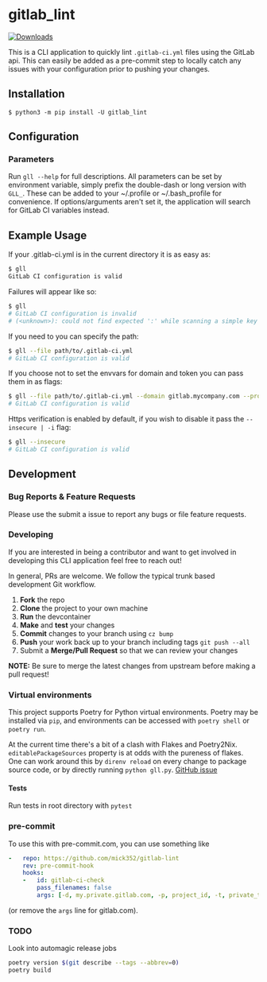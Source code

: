 # gitlab_lint

[![Downloads](https://pepy.tech/badge/gitlab-lint)](https://pepy.tech/project/gitlab-lint)

This is a CLI application to quickly lint `.gitlab-ci.yml` files using the GitLab api.
This can easily be added as a pre-commit step to locally catch any issues with your configuration prior to pushing your changes.

## Installation

`$ python3 -m pip install -U gitlab_lint`

## Configuration

### Parameters

Run `gll --help` for full descriptions.
All parameters can be set by environment variable, simply prefix the double-dash or long version with `GLL_`.
These can be added to your ~/.profile or ~/.bash_profile for convenience.
If options/arguments aren't set it, the application will search for GitLab CI variables instead.

## Example Usage

If your .gitlab-ci.yml is in the current directory it is as easy as:

```bash
$ gll
GitLab CI configuration is valid
```

Failures will appear like so:

```bash
$ gll
# GitLab CI configuration is invalid
# (<unknown>): could not find expected ':' while scanning a simple key at line 26 column 1
```

If you need to you can specify the path:

```bash
$ gll --file path/to/.gitlab-ci.yml
# GitLab CI configuration is valid
```

If you choose not to set the envvars for domain and token you can pass them in as flags:

```bash
$ gll --file path/to/.gitlab-ci.yml --domain gitlab.mycompany.com --project 1234 --token <gitlab personal token>
# GitLab CI configuration is valid
```

Https verification is enabled by default, if you wish to disable it pass the `--insecure | -i` flag:

```bash
$ gll --insecure
# GitLab CI configuration is valid
```

## Development

### Bug Reports & Feature Requests

Please use the submit a issue to report any bugs or file feature requests.

### Developing

<!--- pyml disable-next-line md013-->
If you are interested in being a contributor and want to get involved in developing this CLI application feel free to reach out!

In general, PRs are welcome. We follow the typical trunk based development Git workflow.

1. **Fork** the repo
1. **Clone** the project to your own machine
1. **Run** the devcontainer
1. **Make** and **test** your changes
1. **Commit** changes to your branch using `cz bump`
1. **Push** your work back up to your branch including tags `git push --all`
1. Submit a **Merge/Pull Request** so that we can review your changes

**NOTE:** Be sure to merge the latest changes from upstream before making a pull request!

### Virtual environments

This project supports Poetry for Python virtual environments.
Poetry may be installed via `pip`, and environments can be accessed with `poetry shell` or `poetry run`.

At the current time there's a bit of a clash with Flakes and Poetry2Nix.
`editablePackageSources` property is at odds with the pureness of flakes.
One can work around this by `direnv reload` on every change to package source code, or by directly running `python gll.py`.
[GitHub issue](https://github.com/nix-community/poetry2nix/issues/425)

#### Tests

Run tests in root directory with `pytest`

### pre-commit

To use this with pre-commit.com, you can use something like

```yaml
-   repo: https://github.com/mick352/gitlab-lint
    rev: pre-commit-hook
    hooks:
    -   id: gitlab-ci-check
        pass_filenames: false
        args: [-d, my.private.gitlab.com, -p, project_id, -t, private_token]
```

(or remove the `args` line for gitlab.com).

### TODO

Look into automagic release jobs

```Bash
poetry version $(git describe --tags --abbrev=0)
poetry build
```
